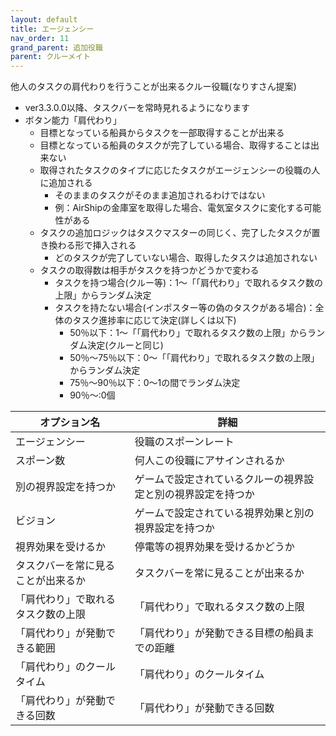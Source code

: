 ```yaml
---
layout: default
title: エージェンシー
nav_order: 11
grand_parent: 追加役職
parent: クルーメイト
---
```


他人のタスクの肩代わりを行うことが出来るクルー役職(なりすさん提案)<br>
- ver3.3.0.0以降、タスクバーを常時見れるようになります
- ボタン能力「肩代わり」
  - 目標となっている船員からタスクを一部取得することが出来る
  - 目標となっている船員のタスクが完了している場合、取得することは出来ない
  - 取得されたタスクのタイプに応じたタスクがエージェンシーの役職の人に追加される
    - そのままのタスクがそのまま追加されるわけではない
    - 例：AirShipの金庫室を取得した場合、電気室タスクに変化する可能性がある
   - タスクの追加ロジックはタスクマスターの同じく、完了したタスクが置き換わる形で挿入される
     - どのタスクが完了していない場合、取得したタスクは追加されない
   - タスクの取得数は相手がタスクを持つかどうかで変わる
     - タスクを持つ場合(クルー等)：1～「「肩代わり」で取れるタスク数の上限」からランダム決定
     - タスクを持たない場合(インポスター等の偽のタスクがある場合)：全体のタスク進捗率に応じて決定(詳しくは以下)
       - 50％以下：1～「「肩代わり」で取れるタスク数の上限」からランダム決定(クルーと同じ)
       - 50％～75％以下：0～「「肩代わり」で取れるタスク数の上限」からランダム決定
       - 75％～90％以下：0～1の間でランダム決定
       - 90％～:0個

|  オプション名 |  詳細  |
| ---- | ---- |
|  エージェンシー | 役職のスポーンレート |
|  スポーン数  | 何人この役職にアサインされるか |
|  別の視界設定を持つか  |  ゲームで設定されているクルーの視界設定と別の視界設定を持つか  |
|  ビジョン  |  ゲームで設定されている視界効果と別の視界設定を持つか  |
|  視界効果を受けるか  |  停電等の視界効果を受けるかどうか  |
|  タスクバーを常に見ることが出来るか  | タスクバーを常に見ることが出来るか |
|  「肩代わり」で取れるタスク数の上限  | 「肩代わり」で取れるタスク数の上限 |
|  「肩代わり」が発動できる範囲  |  「肩代わり」が発動できる目標の船員までの距離  |
|  「肩代わり」のクールタイム  | 「肩代わり」のクールタイム |
|  「肩代わり」が発動できる回数  |  「肩代わり」が発動できる回数  |